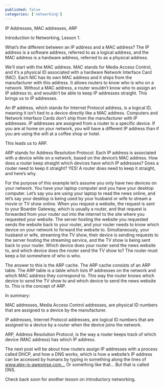 ```yaml
---
published: false 
categories: ['networking']
---
```

IP Addresses, MAC addresses, ARP

Introduction to Networking, Lesson 1.

What’s the different between an IP address and a MAC address? 
The IP address is a software address, referred to as a logical address, and the MAC address is a hardware address, referred to as a physical address. 

We’ll start with the MAC address. MAC stands for Media Access Control, and it’s a physical ID associated with a hardware Network Interface Card (NIC). Each NIC has its own MAC address and it ships from the manufacturer with this address. It allows routers to know who is who on a network. Without a MAC address, a router wouldn’t know who to assign an IP address to, and wouldn’t be able to keep IP addresses straight. This brings us to IP addresses.

An IP address, which stands for Internet Protocol address, is a logical ID, meaning it isn’t tied to a device directly like a MAC address. Computers and Network Interface Cards don’t ship from the manufacturer with IP addresses. IP addresses are assigned from a router to a specific device. If you are at home on your network, you will have a different IP address than if you are using the wifi at a coffee shop or hotel.

This leads us to ARP.

ARP stands for Address Resolution Protocol. Each IP address is associated with a device while on a network, based on the device’s MAC address. How does a router keep straight which devices have which IP addresses? Does a router need to keep it straight? YES! A router does need to keep it straight, and here’s why. 

For the purpose of this example let’s assume you only have two devices on your network. You have your laptop computer and you have your desktop computer. Let’s say you are using your laptop to read the news online, and let’s say your desktop is being used by your husband or wife to stream a movie or TV show online. When you request a website, the request is sent to your Boarder Gateway, which is usually a router, and that request is forwarded from your router out into the internet to the site where you requested your website. The server hosting the website you requested sends the website back to your router, and your router needs to know which device on your network to forward the website to. Simultaneously, your husband or wife, streaming the TV show, their device is sending requests to the server hosting the streaming service, and the TV show is being sent back to your router. Which device does your router send the news website to, and which device does the router send the TV show to? 
The router must keep a list somewhere of who is who. 

The answer to this is the ARP cache. The ARP cache consists of an ARP table. The ARP table is a table which lists IP addresses on the network and which MAC address they correspond to. This way the router knows which device to send the TV show to and which device to send the news website to. This is the concept of ARP.

In summary:  

MAC addresses, Media Access Control addresses, are physical ID numbers that are assigned to a device by the manufacturer. 

IP addresses, Internet Protocol addresses, are logical ID numbers that are assigned to a device by a router when the device joins the network. 

ARP, Address Resolution Protocol, is the way a router keeps track of which device (MAC address) has which IP address.

The next post will be about how routers assign IP addresses with a process called DHCP, and how a DNS works, which is how a website’s IP address can be accessed by humans by typing in something along the lines of www.alex-is-aweomse.com… Or something like that… But that is called DNS.

Check back soon for another lesson on introductory networking.

